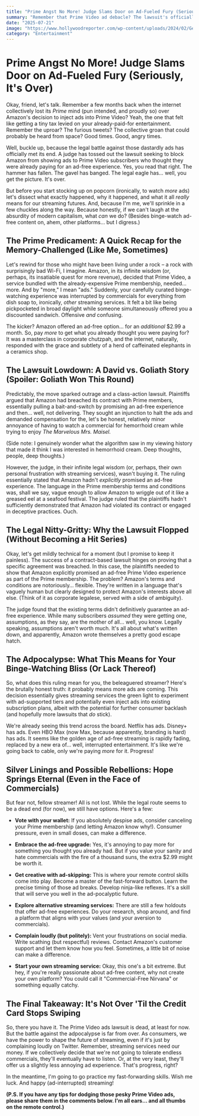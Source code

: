 ```yaml
---
title: "Prime Angst No More! Judge Slams Door on Ad-Fueled Fury (Seriously, It's Over)"
summary: "Remember that Prime Video ad debacle? The lawsuit's officially dead. We unpack the judge's decision, the (sometimes hilarious) consumer outrage, and whether this marks a permanent shift in streaming's tolerance for ads. Spoiler alert: probably not."
date: "2025-07-21"
image: "https://www.hollywoodreporter.com/wp-content/uploads/2024/02/GettyImages-1542354420-H-2024.jpg?w=1296&h=730&crop=1"
category: "Entertainment"
---
```


# Prime Angst No More! Judge Slams Door on Ad-Fueled Fury (Seriously, It's Over)

Okay, friend, let's talk. Remember a few months back when the internet collectively lost its _Prime_ mind (pun intended, and proudly so) over Amazon's decision to inject ads into Prime Video? Yeah, the one that felt like getting a tiny tax levied on your already-paid-for entertainment. Remember the uproar? The furious tweets? The collective groan that could probably be heard from space? Good times. Good, angry times.

Well, buckle up, because the legal battle against those dastardly ads has officially met its end. A judge has tossed out the lawsuit seeking to block Amazon from showing ads to Prime Video subscribers who thought they were already paying for an ad-free experience. Yes, you read that right. The hammer has fallen. The gavel has banged. The legal eagle has… well, you get the picture. It's over.

But before you start stocking up on popcorn (ironically, to watch _more_ ads) let's dissect what exactly happened, why it happened, and what it all _really_ means for our streaming futures. And, because I'm me, we'll sprinkle in a few chuckles along the way. Because honestly, if we can't laugh at the absurdity of modern capitalism, what _can_ we do? (Besides binge-watch ad-free content on, ahem, other platforms… but I digress.)

## The Prime Predicament: A Quick Recap for the Memory-Challenged (Like Me, Sometimes)

Let's rewind for those who might have been living under a rock – a rock with surprisingly bad Wi-Fi, I imagine. Amazon, in its infinite wisdom (or, perhaps, its insatiable quest for more revenue), decided that Prime Video, a service bundled with the already-expensive Prime membership, needed… more. And by "more," I mean "ads." Suddenly, your carefully curated binge-watching experience was interrupted by commercials for everything from dish soap to, ironically, _other_ streaming services. It felt a bit like being pickpocketed in broad daylight while someone simultaneously offered you a discounted sandwich. Offensive _and_ confusing.

The kicker? Amazon offered an ad-free option… for an _additional_ $2.99 a month. So, pay _more_ to get what you already thought you were paying for? It was a masterclass in corporate chutzpah, and the internet, naturally, responded with the grace and subtlety of a herd of caffeinated elephants in a ceramics shop.

## The Lawsuit Lowdown: A David vs. Goliath Story (Spoiler: Goliath Won This Round)

Predictably, the move sparked outrage and a class-action lawsuit. Plaintiffs argued that Amazon had breached its contract with Prime members, essentially pulling a bait-and-switch by promising an ad-free experience and then… well, not delivering. They sought an injunction to halt the ads and demanded compensation for the, let's be honest, relatively minor annoyance of having to watch a commercial for hemorrhoid cream while trying to enjoy _The Marvelous Mrs. Maisel._

(Side note: I genuinely wonder what the algorithm saw in my viewing history that made it think I was interested in hemorrhoid cream. Deep thoughts, people, deep thoughts.)

However, the judge, in their infinite legal wisdom (or, perhaps, their own personal frustration with streaming services), wasn't buying it. The ruling essentially stated that Amazon hadn't _explicitly_ promised an ad-free experience. The language in the Prime membership terms and conditions was, shall we say, vague enough to allow Amazon to wriggle out of it like a greased eel at a seafood festival. The judge ruled that the plaintiffs hadn't sufficiently demonstrated that Amazon had violated its contract or engaged in deceptive practices. Ouch.

## The Legal Nitty-Gritty: Why the Lawsuit Flopped (Without Becoming a Hit Series)

Okay, let's get mildly technical for a moment (but I promise to keep it painless). The success of a contract-based lawsuit hinges on proving that a specific agreement was breached. In this case, the plaintiffs needed to show that Amazon explicitly promised an ad-free Prime Video experience as part of the Prime membership. The problem? Amazon's terms and conditions are notoriously… flexible. They're written in a language that's vaguely human but clearly designed to protect Amazon's interests above all else. (Think of it as corporate legalese, served with a side of ambiguity).

The judge found that the existing terms didn't definitively guarantee an ad-free experience. While many subscribers _assumed_ they were getting one, assumptions, as they say, are the mother of all… well, you know. Legally speaking, assumptions aren't worth much. It's all about what's written down, and apparently, Amazon wrote themselves a pretty good escape hatch.

## The Adpocalypse: What This Means for Your Binge-Watching Bliss (Or Lack Thereof)

So, what does this ruling mean for you, the beleaguered streamer? Here's the brutally honest truth: it probably means more ads are coming. This decision essentially gives streaming services the green light to experiment with ad-supported tiers and potentially even inject ads into existing subscription plans, albeit with the potential for further consumer backlash (and hopefully more lawsuits that _do_ stick).

We're already seeing this trend across the board. Netflix has ads. Disney+ has ads. Even HBO Max (now Max, because apparently, branding is hard) has ads. It seems like the golden age of ad-free streaming is rapidly fading, replaced by a new era of… well, interrupted entertainment. It's like we're going back to cable, only we're paying _more_ for it. Progress!

## Silver Linings and Possible Rebellions: Hope Springs Eternal (Even in the Face of Commercials)

But fear not, fellow streamer! All is not lost. While the legal route seems to be a dead end (for now), we still have options. Here's a few:

- **Vote with your wallet:** If you absolutely despise ads, consider canceling your Prime membership (and letting Amazon know why!). Consumer pressure, even in small doses, can make a difference.

- **Embrace the ad-free upgrade:** Yes, it's annoying to pay more for something you thought you already had. But if you value your sanity and hate commercials with the fire of a thousand suns, the extra $2.99 might be worth it.

- **Get creative with ad-skipping:** This is where your remote control skills come into play. Become a master of the fast-forward button. Learn the precise timing of those ad breaks. Develop ninja-like reflexes. It's a skill that will serve you well in the ad-pocalyptic future.

- **Explore alternative streaming services:** There are still a few holdouts that offer ad-free experiences. Do your research, shop around, and find a platform that aligns with your values (and your aversion to commercials).

- **Complain loudly (but politely):** Vent your frustrations on social media. Write scathing (but respectful) reviews. Contact Amazon's customer support and let them know how you feel. Sometimes, a little bit of noise can make a difference.

- **Start your own streaming service:** Okay, this one's a bit extreme. But hey, if you're really passionate about ad-free content, why not create your own platform? You could call it "Commercial-Free Nirvana" or something equally catchy.

## The Final Takeaway: It's Not Over 'Til the Credit Card Stops Swiping

So, there you have it. The Prime Video ads lawsuit is dead, at least for now. But the battle against the adpocalypse is far from over. As consumers, we have the power to shape the future of streaming, even if it's just by complaining loudly on Twitter. Remember, streaming services need our money. If we collectively decide that we're not going to tolerate endless commercials, they'll eventually have to listen. Or, at the very least, they'll offer us a slightly less annoying ad experience. That's progress, right?

In the meantime, I'm going to go practice my fast-forwarding skills. Wish me luck. And happy (ad-interrupted) streaming!

**(P.S. If you have any tips for dodging those pesky Prime Video ads, please share them in the comments below. I'm all ears… and all thumbs on the remote control.)**
